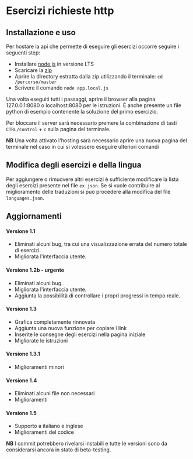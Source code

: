 # Esercizi richieste http

## Installazione e uso

Per hostare la api che permette di eseguire gli esercizi occorre seguire i seguenti step:
 - Installare [node.js](https://nodejs.org/en/) in versione LTS
 - Scaricare la [zip](https://github.com/luca31/esercizi-richieste-http/archive/master.zip)
 - Aprire la directory estratta dalla zip utilizzando il terminale: `cd /percorso/master`
 - Scrivere il comando `node app.local.js`

Una volta eseguiti tutti i passaggi, aprire il browser alla pagina 127.0.0.1:8080 o localhost:8080 per le istruzioni. È anche presente un file python di esempio contenente la soluzione del primo esercizio.

Per bloccare il server sarà necessario premere la combinazione di tasti `CTRL/control` + `c` sulla pagina del terminale.

**NB** Una volta attivato l'hosting sarà necessario aprire una nuova pagina del terminale nel caso in cui si volessero eseguire ulteriori comandi


## Modifica degli esercizi e della lingua

Per aggiungere o rimuovere altri esercizi è sufficiente modificare la lista degli esercizi presente nel file `ex.json`. Se si vuole contribuire al miglioramento delle traduzioni si può procedere alla modifica del file `languages.json`.


## Aggiornamenti

#### Versione 1.1
 - Eliminati alcuni bug, tra cui una visualizzazione errata del numero totale di esercizi.
 - Migliorata l'interfaccia utente.

#### Versione 1.2b - urgente
 - Eliminati alcuni bug.
 - Migliorata l'interfaccia utente.
 - Aggiunta la possibilità di controllare i propri progressi in tempo reale.

#### Versione 1.3
 - Grafica completamente rinnovata
 - Aggiunta una nuova funzione per copiare i link
 - Inserite le consegne degli esercizi nella pagina iniziale
 - Migliorate le istruzioni

#### Versione 1.3.1
 - Miglioramenti minori

#### Versione 1.4
 - Eliminati alcuni file non necessari
 - Miglioramenti

#### Versione 1.5
 - Supporto a italiano e inglese
 - Miglioramenti del codice

**NB** I commit potrebbero rivelarsi instabili e tutte le versioni sono da considerarsi ancora in stato di beta-testing.
